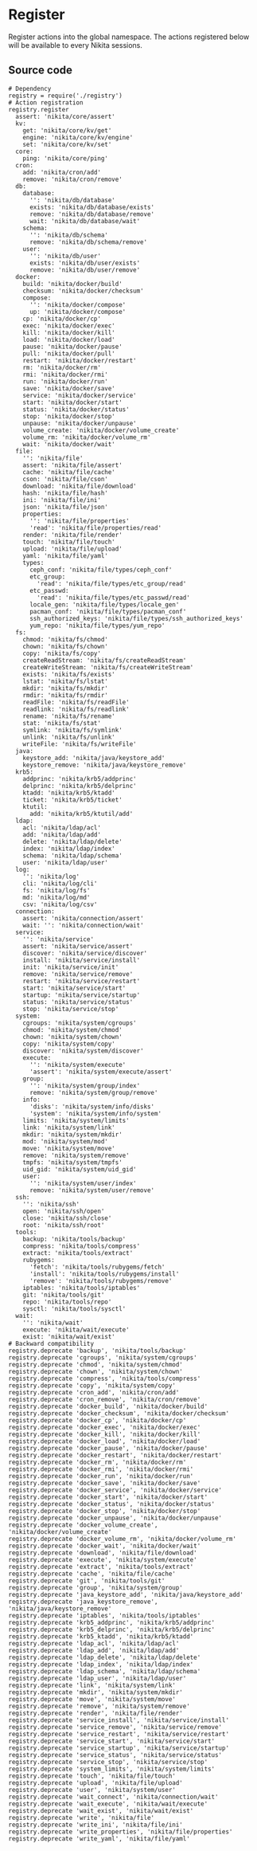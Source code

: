 
# Register

Register actions into the global namespace. The actions registered below will be
available to every Nikita sessions.

## Source code

    # Dependency
    registry = require('./registry')
    # Action registration
    registry.register
      assert: 'nikita/core/assert'
      kv:
        get: 'nikita/core/kv/get'
        engine: 'nikita/core/kv/engine'
        set: 'nikita/core/kv/set'
      core:
        ping: 'nikita/core/ping'
      cron:
        add: 'nikita/cron/add'
        remove: 'nikita/cron/remove'
      db:
        database:
          '': 'nikita/db/database'
          exists: 'nikita/db/database/exists'
          remove: 'nikita/db/database/remove'
          wait: 'nikita/db/database/wait'
        schema:
          '': 'nikita/db/schema'
          remove: 'nikita/db/schema/remove'
        user:
          '': 'nikita/db/user'
          exists: 'nikita/db/user/exists'
          remove: 'nikita/db/user/remove'
      docker:
        build: 'nikita/docker/build'
        checksum: 'nikita/docker/checksum'
        compose:
          '': 'nikita/docker/compose'
          up: 'nikita/docker/compose'
        cp: 'nikita/docker/cp'
        exec: 'nikita/docker/exec'
        kill: 'nikita/docker/kill'
        load: 'nikita/docker/load'
        pause: 'nikita/docker/pause'
        pull: 'nikita/docker/pull'
        restart: 'nikita/docker/restart'
        rm: 'nikita/docker/rm'
        rmi: 'nikita/docker/rmi'
        run: 'nikita/docker/run'
        save: 'nikita/docker/save'
        service: 'nikita/docker/service'
        start: 'nikita/docker/start'
        status: 'nikita/docker/status'
        stop: 'nikita/docker/stop'
        unpause: 'nikita/docker/unpause'
        volume_create: 'nikita/docker/volume_create'
        volume_rm: 'nikita/docker/volume_rm'
        wait: 'nikita/docker/wait'
      file:
        '': 'nikita/file'
        assert: 'nikita/file/assert'
        cache: 'nikita/file/cache'
        cson: 'nikita/file/cson'
        download: 'nikita/file/download'
        hash: 'nikita/file/hash'
        ini: 'nikita/file/ini'
        json: 'nikita/file/json'
        properties:
          '': 'nikita/file/properties'
          'read': 'nikita/file/properties/read'
        render: 'nikita/file/render'
        touch: 'nikita/file/touch'
        upload: 'nikita/file/upload'
        yaml: 'nikita/file/yaml'
        types:
          ceph_conf: 'nikita/file/types/ceph_conf'
          etc_group:
            'read': 'nikita/file/types/etc_group/read'
          etc_passwd:
            'read': 'nikita/file/types/etc_passwd/read'
          locale_gen: 'nikita/file/types/locale_gen'
          pacman_conf: 'nikita/file/types/pacman_conf'
          ssh_authorized_keys: 'nikita/file/types/ssh_authorized_keys'
          yum_repo: 'nikita/file/types/yum_repo'
      fs:
        chmod: 'nikita/fs/chmod'
        chown: 'nikita/fs/chown'
        copy: 'nikita/fs/copy'
        createReadStream: 'nikita/fs/createReadStream'
        createWriteStream: 'nikita/fs/createWriteStream'
        exists: 'nikita/fs/exists'
        lstat: 'nikita/fs/lstat'
        mkdir: 'nikita/fs/mkdir'
        rmdir: 'nikita/fs/rmdir'
        readFile: 'nikita/fs/readFile'
        readlink: 'nikita/fs/readlink'
        rename: 'nikita/fs/rename'
        stat: 'nikita/fs/stat'
        symlink: 'nikita/fs/symlink'
        unlink: 'nikita/fs/unlink'
        writeFile: 'nikita/fs/writeFile'
      java:
        keystore_add: 'nikita/java/keystore_add'
        keystore_remove: 'nikita/java/keystore_remove'
      krb5:
        addprinc: 'nikita/krb5/addprinc'
        delprinc: 'nikita/krb5/delprinc'
        ktadd: 'nikita/krb5/ktadd'
        ticket: 'nikita/krb5/ticket'
        ktutil:
          add: 'nikita/krb5/ktutil/add'
      ldap:
        acl: 'nikita/ldap/acl'
        add: 'nikita/ldap/add'
        delete: 'nikita/ldap/delete'
        index: 'nikita/ldap/index'
        schema: 'nikita/ldap/schema'
        user: 'nikita/ldap/user'
      log:
        '': 'nikita/log'
        cli: 'nikita/log/cli'
        fs: 'nikita/log/fs'
        md: 'nikita/log/md'
        csv: 'nikita/log/csv'
      connection:
        assert: 'nikita/connection/assert'
        wait: '': 'nikita/connection/wait'
      service:
        '': 'nikita/service'
        assert: 'nikita/service/assert'
        discover: 'nikita/service/discover'
        install: 'nikita/service/install'
        init: 'nikita/service/init'
        remove: 'nikita/service/remove'
        restart: 'nikita/service/restart'
        start: 'nikita/service/start'
        startup: 'nikita/service/startup'
        status: 'nikita/service/status'
        stop: 'nikita/service/stop'
      system:
        cgroups: 'nikita/system/cgroups'
        chmod: 'nikita/system/chmod'
        chown: 'nikita/system/chown'
        copy: 'nikita/system/copy'
        discover: 'nikita/system/discover'
        execute:
          '': 'nikita/system/execute'
          'assert': 'nikita/system/execute/assert'
        group:
          '': 'nikita/system/group/index'
          remove: 'nikita/system/group/remove'
        info:
          'disks': 'nikita/system/info/disks'
          'system': 'nikita/system/info/system'
        limits: 'nikita/system/limits'
        link: 'nikita/system/link'
        mkdir: 'nikita/system/mkdir'
        mod: 'nikita/system/mod'
        move: 'nikita/system/move'
        remove: 'nikita/system/remove'
        tmpfs: 'nikita/system/tmpfs'
        uid_gid: 'nikita/system/uid_gid'
        user:
          '': 'nikita/system/user/index'
          remove: 'nikita/system/user/remove'
      ssh:
        '': 'nikita/ssh'
        open: 'nikita/ssh/open'
        close: 'nikita/ssh/close'
        root: 'nikita/ssh/root'
      tools:
        backup: 'nikita/tools/backup'
        compress: 'nikita/tools/compress'
        extract: 'nikita/tools/extract'
        rubygems:
          'fetch': 'nikita/tools/rubygems/fetch'
          'install': 'nikita/tools/rubygems/install'
          'remove': 'nikita/tools/rubygems/remove'
        iptables: 'nikita/tools/iptables'
        git: 'nikita/tools/git'
        repo: 'nikita/tools/repo'
        sysctl: 'nikita/tools/sysctl'
      wait:
        '': 'nikita/wait'
        execute: 'nikita/wait/execute'
        exist: 'nikita/wait/exist'
    # Backward compatibility
    registry.deprecate 'backup', 'nikita/tools/backup'
    registry.deprecate 'cgroups', 'nikita/system/cgroups'
    registry.deprecate 'chmod', 'nikita/system/chmod'
    registry.deprecate 'chown', 'nikita/system/chown'
    registry.deprecate 'compress', 'nikita/tools/compress'
    registry.deprecate 'copy', 'nikita/system/copy'
    registry.deprecate 'cron_add', 'nikita/cron/add'
    registry.deprecate 'cron_remove', 'nikita/cron/remove'
    registry.deprecate 'docker_build', 'nikita/docker/build'
    registry.deprecate 'docker_checksum', 'nikita/docker/checksum'
    registry.deprecate 'docker_cp', 'nikita/docker/cp'
    registry.deprecate 'docker_exec', 'nikita/docker/exec'
    registry.deprecate 'docker_kill', 'nikita/docker/kill'
    registry.deprecate 'docker_load', 'nikita/docker/load'
    registry.deprecate 'docker_pause', 'nikita/docker/pause'
    registry.deprecate 'docker_restart', 'nikita/docker/restart'
    registry.deprecate 'docker_rm', 'nikita/docker/rm'
    registry.deprecate 'docker_rmi', 'nikita/docker/rmi'
    registry.deprecate 'docker_run', 'nikita/docker/run'
    registry.deprecate 'docker_save', 'nikita/docker/save'
    registry.deprecate 'docker_service', 'nikita/docker/service'
    registry.deprecate 'docker_start', 'nikita/docker/start'
    registry.deprecate 'docker_status', 'nikita/docker/status'
    registry.deprecate 'docker_stop', 'nikita/docker/stop'
    registry.deprecate 'docker_unpause', 'nikita/docker/unpause'
    registry.deprecate 'docker_volume_create', 'nikita/docker/volume_create'
    registry.deprecate 'docker_volume_rm', 'nikita/docker/volume_rm'
    registry.deprecate 'docker_wait', 'nikita/docker/wait'
    registry.deprecate 'download', 'nikita/file/download'
    registry.deprecate 'execute', 'nikita/system/execute'
    registry.deprecate 'extract', 'nikita/tools/extract'
    registry.deprecate 'cache', 'nikita/file/cache'
    registry.deprecate 'git', 'nikita/tools/git'
    registry.deprecate 'group', 'nikita/system/group'
    registry.deprecate 'java_keystore_add', 'nikita/java/keystore_add'
    registry.deprecate 'java_keystore_remove', 'nikita/java/keystore_remove'
    registry.deprecate 'iptables', 'nikita/tools/iptables'
    registry.deprecate 'krb5_addprinc', 'nikita/krb5/addprinc'
    registry.deprecate 'krb5_delprinc', 'nikita/krb5/delprinc'
    registry.deprecate 'krb5_ktadd', 'nikita/krb5/ktadd'
    registry.deprecate 'ldap_acl', 'nikita/ldap/acl'
    registry.deprecate 'ldap_add', 'nikita/ldap/add'
    registry.deprecate 'ldap_delete', 'nikita/ldap/delete'
    registry.deprecate 'ldap_index', 'nikita/ldap/index'
    registry.deprecate 'ldap_schema', 'nikita/ldap/schema'
    registry.deprecate 'ldap_user', 'nikita/ldap/user'
    registry.deprecate 'link', 'nikita/system/link'
    registry.deprecate 'mkdir', 'nikita/system/mkdir'
    registry.deprecate 'move', 'nikita/system/move'
    registry.deprecate 'remove', 'nikita/system/remove'
    registry.deprecate 'render', 'nikita/file/render'
    registry.deprecate 'service_install', 'nikita/service/install'
    registry.deprecate 'service_remove', 'nikita/service/remove'
    registry.deprecate 'service_restart', 'nikita/service/restart'
    registry.deprecate 'service_start', 'nikita/service/start'
    registry.deprecate 'service_startup', 'nikita/service/startup'
    registry.deprecate 'service_status', 'nikita/service/status'
    registry.deprecate 'service_stop', 'nikita/service/stop'
    registry.deprecate 'system_limits', 'nikita/system/limits'
    registry.deprecate 'touch', 'nikita/file/touch'
    registry.deprecate 'upload', 'nikita/file/upload'
    registry.deprecate 'user', 'nikita/system/user'
    registry.deprecate 'wait_connect', 'nikita/connection/wait'
    registry.deprecate 'wait_execute', 'nikita/wait/execute'
    registry.deprecate 'wait_exist', 'nikita/wait/exist'
    registry.deprecate 'write', 'nikita/file'
    registry.deprecate 'write_ini', 'nikita/file/ini'
    registry.deprecate 'write_properties', 'nikita/file/properties'
    registry.deprecate 'write_yaml', 'nikita/file/yaml'
